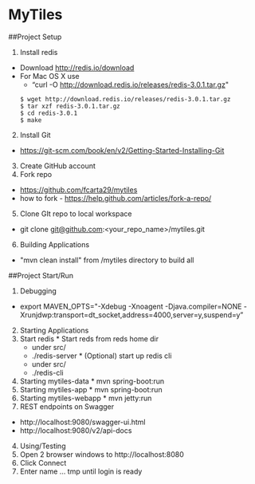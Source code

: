 # MyTiles

##Project Setup

1. Install redis
  * Download http://redis.io/download
  * For Mac OS X use 
    * “curl -O http://download.redis.io/releases/redis-3.0.1.tar.gz"
    ```
    $ wget http://download.redis.io/releases/redis-3.0.1.tar.gz
    $ tar xzf redis-3.0.1.tar.gz
    $ cd redis-3.0.1
    $ make
    ```
2. Install Git
  * https://git-scm.com/book/en/v2/Getting-Started-Installing-Git
3. Create GitHub account
4. Fork repo 
  * https://github.com/fcarta29/mytiles
  * how to fork - https://help.github.com/articles/fork-a-repo/
5. Clone GIt repo to local workspace
  * git clone git@github.com:<your_repo_name>/mytiles.git
6. Building Applications
  * "mvn clean install" from /mytiles directory to build all


##Project Start/Run

1. Debugging
  * export MAVEN_OPTS="-Xdebug -Xnoagent -Djava.compiler=NONE -Xrunjdwp:transport=dt_socket,address=4000,server=y,suspend=y”
2. Starting Applications
  1. Start redis 
    * Start reds from reds home dir
      * under src/
      * ./redis-server
    * (Optional) start up redis cli
      * under src/
      * ./redis-cli
  2. Starting mytiles-data
    * mvn spring-boot:run
  3. Starting mytiles-app
    * mvn spring-boot:run
  4. Starting mytiles-webapp
    * mvn jetty:run
3. REST endpoints on Swagger
  * http://localhost:9080/swagger-ui.html
  * http://localhost:9080/v2/api-docs
4. Using/Testing
  1. Open 2 browser windows to http://localhost:8080 
  2. Click Connect
  3. Enter name … tmp until login is ready 
